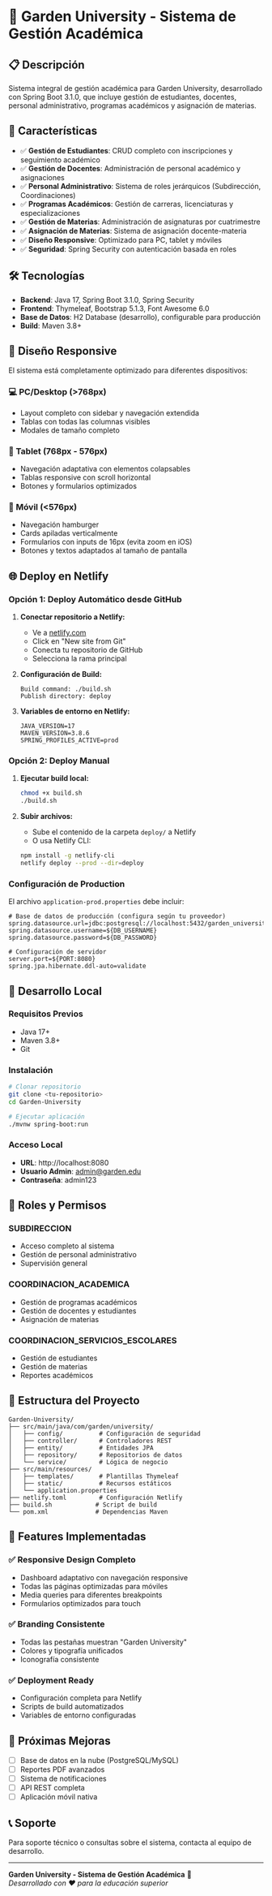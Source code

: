 # 🌱 Garden University - Sistema de Gestión Académica

## 📋 Descripción
Sistema integral de gestión académica para Garden University, desarrollado con Spring Boot 3.1.0, que incluye gestión de estudiantes, docentes, personal administrativo, programas académicos y asignación de materias.

## 🚀 Características
- ✅ **Gestión de Estudiantes**: CRUD completo con inscripciones y seguimiento académico
- ✅ **Gestión de Docentes**: Administración de personal académico y asignaciones
- ✅ **Personal Administrativo**: Sistema de roles jerárquicos (Subdirección, Coordinaciones)
- ✅ **Programas Académicos**: Gestión de carreras, licenciaturas y especializaciones
- ✅ **Gestión de Materias**: Administración de asignaturas por cuatrimestre
- ✅ **Asignación de Materias**: Sistema de asignación docente-materia
- ✅ **Diseño Responsive**: Optimizado para PC, tablet y móviles
- ✅ **Seguridad**: Spring Security con autenticación basada en roles

## 🛠️ Tecnologías
- **Backend**: Java 17, Spring Boot 3.1.0, Spring Security
- **Frontend**: Thymeleaf, Bootstrap 5.1.3, Font Awesome 6.0
- **Base de Datos**: H2 Database (desarrollo), configurable para producción
- **Build**: Maven 3.8+

## 📱 Diseño Responsive
El sistema está completamente optimizado para diferentes dispositivos:

### 💻 PC/Desktop (>768px)
- Layout completo con sidebar y navegación extendida
- Tablas con todas las columnas visibles
- Modales de tamaño completo

### 📱 Tablet (768px - 576px)
- Navegación adaptativa con elementos colapsables
- Tablas responsive con scroll horizontal
- Botones y formularios optimizados

### 📱 Móvil (<576px)
- Navegación hamburger
- Cards apiladas verticalmente
- Formularios con inputs de 16px (evita zoom en iOS)
- Botones y textos adaptados al tamaño de pantalla

## 🌐 Deploy en Netlify

### Opción 1: Deploy Automático desde GitHub
1. **Conectar repositorio a Netlify:**
   - Ve a [netlify.com](https://netlify.com)
   - Click en "New site from Git"
   - Conecta tu repositorio de GitHub
   - Selecciona la rama principal

2. **Configuración de Build:**
   ```
   Build command: ./build.sh
   Publish directory: deploy
   ```

3. **Variables de entorno en Netlify:**
   ```
   JAVA_VERSION=17
   MAVEN_VERSION=3.8.6
   SPRING_PROFILES_ACTIVE=prod
   ```

### Opción 2: Deploy Manual
1. **Ejecutar build local:**
   ```bash
   chmod +x build.sh
   ./build.sh
   ```

2. **Subir archivos:**
   - Sube el contenido de la carpeta `deploy/` a Netlify
   - O usa Netlify CLI:
   ```bash
   npm install -g netlify-cli
   netlify deploy --prod --dir=deploy
   ```

### Configuración de Production
El archivo `application-prod.properties` debe incluir:
```properties
# Base de datos de producción (configura según tu proveedor)
spring.datasource.url=jdbc:postgresql://localhost:5432/garden_university
spring.datasource.username=${DB_USERNAME}
spring.datasource.password=${DB_PASSWORD}

# Configuración de servidor
server.port=${PORT:8080}
spring.jpa.hibernate.ddl-auto=validate
```

## 🔧 Desarrollo Local

### Requisitos Previos
- Java 17+
- Maven 3.8+
- Git

### Instalación
```bash
# Clonar repositorio
git clone <tu-repositorio>
cd Garden-University

# Ejecutar aplicación
./mvnw spring-boot:run
```

### Acceso Local
- **URL**: http://localhost:8080
- **Usuario Admin**: admin@garden.edu
- **Contraseña**: admin123

## 👥 Roles y Permisos

### SUBDIRECCION
- Acceso completo al sistema
- Gestión de personal administrativo
- Supervisión general

### COORDINACION_ACADEMICA
- Gestión de programas académicos
- Gestión de docentes y estudiantes
- Asignación de materias

### COORDINACION_SERVICIOS_ESCOLARES
- Gestión de estudiantes
- Gestión de materias
- Reportes académicos

## 📝 Estructura del Proyecto
```
Garden-University/
├── src/main/java/com/garden/university/
│   ├── config/          # Configuración de seguridad
│   ├── controller/      # Controladores REST
│   ├── entity/          # Entidades JPA
│   ├── repository/      # Repositorios de datos
│   └── service/         # Lógica de negocio
├── src/main/resources/
│   ├── templates/       # Plantillas Thymeleaf
│   ├── static/          # Recursos estáticos
│   └── application.properties
├── netlify.toml         # Configuración Netlify
├── build.sh            # Script de build
└── pom.xml             # Dependencias Maven
```

## 🚀 Features Implementadas

### ✅ Responsive Design Completo
- Dashboard adaptativo con navegación responsive
- Todas las páginas optimizadas para móviles
- Media queries para diferentes breakpoints
- Formularios optimizados para touch

### ✅ Branding Consistente
- Todas las pestañas muestran "Garden University"
- Colores y tipografía unificados
- Iconografía consistente

### ✅ Deployment Ready
- Configuración completa para Netlify
- Scripts de build automatizados
- Variables de entorno configuradas

## 🔄 Próximas Mejoras
- [ ] Base de datos en la nube (PostgreSQL/MySQL)
- [ ] Reportes PDF avanzados
- [ ] Sistema de notificaciones
- [ ] API REST completa
- [ ] Aplicación móvil nativa

## 📞 Soporte
Para soporte técnico o consultas sobre el sistema, contacta al equipo de desarrollo.

---
**Garden University - Sistema de Gestión Académica** 🌱  
*Desarrollado con ❤️ para la educación superior*
